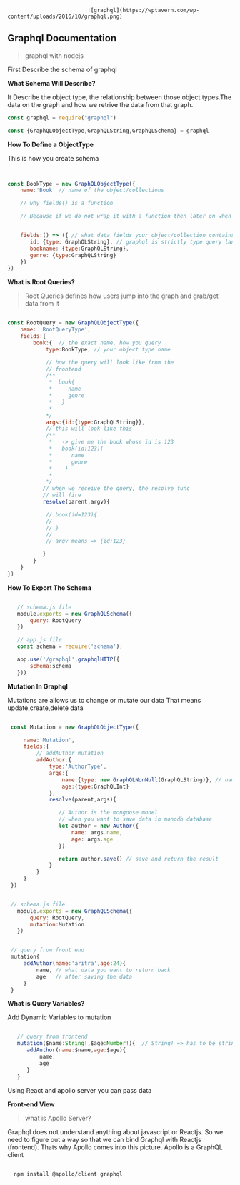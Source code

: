 
                             ![graphql](https://wptavern.com/wp-content/uploads/2016/10/graphql.png)



## Graphql Documentation

> graphql with nodejs

First Describe the schema of graphql

**What Schema Will Describe?**

It Describe the object type, the relationship between those object types.The data on the graph and how we retrive the data from that graph.

```javascript
const graphql = require("graphql")

const {GraphQLObjectType,GraphQLString,GraphQLSchema} = graphql
```

**How To Define a ObjectType**

This is how you create schema

```javascript


const BookType = new GraphQLObjectType({
    name:'Book' // name of the object/collections

    // why fields() is a function

    // Because if we do not wrap it with a function then later on when we have multiple types and one type has a relationship with other type, then that case one type may not know what the other type is?


    fields:() => ({ // what data fields your object/collection contains
       id: {type: GraphQLString}, // graphql is strictly type query language, so you have to define type
       bookname: {type:GraphQLString},
       genre: {type:GraphQLString}
    })
})
```


**What is Root Queries?**

> Root Queries defines how users jump into the graph and grab/get data from it


```javascript

const RootQuery = new GraphQLObjectType({
    name: 'RootQueryType',
    fields:{   
        book:{  // the exact name, how you query
            type:BookType, // your object type name

            // how the query will look like from the
            // frontend
            /**
             *  book{
             *     name
             *     genre
             *   }
             *
            */
            args:{id:{type:GraphQLString}},
            // this will look like this
            /**  
             *   -> give me the book whose id is 123
             *   book(id:123){
             *      name
             *      genre
             *    }
             *
            */
           // when we receive the query, the resolve func
           // will fire
           resolve(parent,argv){

            // book(id=123){
            //
            // }
            //
            // argv means => {id:123}

           }
        }
    }
})

```

**How To Export The Schema**

```javascript

   // schema.js file
   module.exports = new GraphQLSchema({
       query: RootQuery
   })

   // app.js file
   const schema = require('schema');

   app.use('/graphql',graphqlHTTP({
       schema:schema
   }))

```

**Mutation In Graphql**

Mutations are allows us to change or mutate our data
That means update,create,delete data  

```javascript

 const Mutation = new GraphQLObjectType({

     name:'Mutation',
     fields:{
         // addAuthor mutation
         addAuthor:{
             type:'AuthorType',
             args:{
                 name:{type: new GraphQLNonNull(GraphQLString)}, // name must be a string and it should be not bull
                 age:{type:GraphQLInt}
             },
             resolve(parent,args){

                // Author is the mongoose model
                // when you want to save data in monodb database  
                let author = new Author({
                    name: args.name,
                    age: args.age
                })

                return author.save() // save and return the result
             }
         }
     }
 })


 // schema.js file
   module.exports = new GraphQLSchema({
       query: RootQuery,
       mutation:Mutation
   })


 // query from front end
 mutation{
     addAuthor(name:'aritra',age:24){
         name, // what data you want to return back
         age   // after saving the data
     }
 }

```

**What is Query Variables?**

Add Dynamic Variables to mutation

```javascript

   // query from frontend
   mutation($name:String!,$age:Number!){  // String! => has to be string but not null
      addAuthor(name:$name,age:$age){
          name,
          age
      }
   }

```

Using React and apollo server you can pass data


**Front-end View**

> what is Apollo Server?

Graphql does not understand anything about javascript or Reactjs. So we need to figure out a way so that we can bind Graphql with Reactjs (frontend). Thats why Apollo comes into this picture.
Apollo is a GraphQL client


```bash

  npm install @apollo/client graphql  

```
